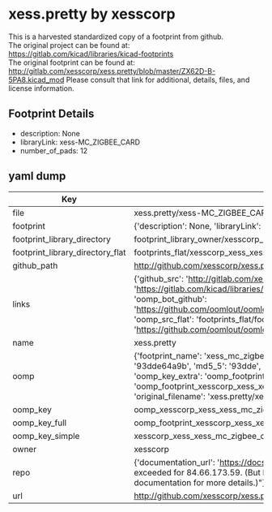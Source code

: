 # xess.pretty by xesscorp  
This is a harvested standardized copy of a footprint from github.  
The original project can be found at:  
https://gitlab.com/kicad/libraries/kicad-footprints  
The original footprint can be found at:
http://gitlab.com/xesscorp/xess.pretty/blob/master/ZX62D-B-5PA8.kicad_mod
Please consult that link for additional, details, files, and license information.  
## Footprint Details
* description: None  
* libraryLink: xess-MC_ZIGBEE_CARD  
* number_of_pads: 12  
## yaml dump  
| Key | Value |  
| --- | --- |  
| file | xess.pretty/xess-MC_ZIGBEE_CARD.kicad_mod |  
| footprint | {'description': None, 'libraryLink': 'xess-MC_ZIGBEE_CARD', 'number_of_pads': 12} |  
| footprint_library_directory | footprint_library_owner/xesscorp_xess.pretty |  
| footprint_library_directory_flat | footprints_flat/xesscorp_xess_xess_mc_zigbee_card/working |  
| github_path | http://github.com/xesscorp/xess.pretty/blob/master/xess-MC_ZIGBEE_CARD.kicad_mod |  
| links | {'github_src': 'http://gitlab.com/xesscorp/xess.pretty/blob/master/ZX62D-B-5PA8.kicad_mod', 'github_src_repo': 'https://gitlab.com/kicad/libraries/kicad-footprints', 'oomp_bot': 'footprints/xesscorp_xess_xess_mc_zigbee_card/working', 'oomp_bot_github': 'https://github.com/oomlout/oomlout_oomp_footprint_bot/tree/main/footprints/xesscorp_xess_xess_mc_zigbee_card/working', 'oomp_src_flat': 'footprints_flat/footprints_flat/xesscorp_xess_xess_mc_zigbee_card/working', 'oomp_src_flat_github': 'https://github.com/oomlout/oomlout_oomp_footprint_src/tree/main/footprints_flat/xesscorp_xess_xess_mc_zigbee_card/working'} |  
| name | xess.pretty |  
| oomp | {'footprint_name': 'xess_mc_zigbee_card', 'library_name': 'xess', 'md5': '93dde64a9b968112253e2373cc83b9a9', 'md5_10': '93dde64a9b', 'md5_5': '93dde', 'md5_6': '93dde6', 'oomp_key': 'oomp_xesscorp_xess_xess_mc_zigbee_card', 'oomp_key_extra': 'oomp_footprint_xesscorp_xess_xess_mc_zigbee_card', 'oomp_key_full': 'oomp_footprint_xesscorp_xess_xess_mc_zigbee_card_93dde6', 'oomp_key_simple': 'xesscorp_xess_xess_mc_zigbee_card', 'original_filename': 'xess.pretty/xess-MC_ZIGBEE_CARD.kicad_mod', 'owner_name': 'xesscorp'} |  
| oomp_key | oomp_xesscorp_xess_xess_mc_zigbee_card |  
| oomp_key_full | oomp_footprint_xesscorp_xess_xess_mc_zigbee_card |  
| oomp_key_simple | xesscorp_xess_xess_mc_zigbee_card |  
| owner | xesscorp |  
| repo | {'documentation_url': 'https://docs.github.com/rest/overview/resources-in-the-rest-api#rate-limiting', 'message': "API rate limit exceeded for 84.66.173.59. (But here's the good news: Authenticated requests get a higher rate limit. Check out the documentation for more details.)"} |  
| url | http://github.com/xesscorp/xess.pretty |  

